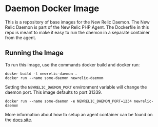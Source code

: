 # Daemon Docker Image

This is a repository of base images for the New Relic Daemon. The New Relic Daemon is part of the New Relic PHP Agent. The Dockerfile in this repo is meant to make it easy to run the daemon in a separate container from the agent.

## Running the Image
To run this image, use the commands docker build and docker run:
```
docker build -t newrelic-daemon .
docker run --name some-daemon newrelic-daemon
```
Setting the `NEWRELIC_DAEMON_PORT` environment variable will change the daemon port. This image defaults to port 31339.
```
docker run --name some-daemon -e NEWRELIC_DAEMON_PORT=1234 newrelic-daemon
```
More information about how to setup an agent container can be found on the [docs site](https://docs.newrelic.com/docs/agents/php-agent/advanced-installation/install-php-agent-docker).
